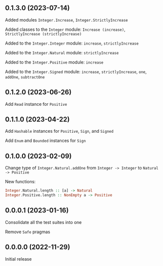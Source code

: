 ## 0.1.3.0 (2023-07-14)

Added modules `Integer.Increase`, `Integer.StrictlyIncrease`

Added classes to the `Integer` module:
`Increase (increase)`, `StrictlyIncrease (strictlyIncrease)`

Added to the `Integer.Integer` module: `increase`, `strictlyIncrease`

Added to the `Integer.Natural` module: `strictlyIncrease`

Added to the `Integer.Positive` module: `increase`

Added to the `Integer.Signed` module: `increase`, `strictlyIncrease`,
`one`, `addOne`, `subtractOne`

## 0.1.2.0 (2023-06-26)

Add `Read` instance for `Positive`

## 0.1.1.0 (2023-04-22)

Add `Hashable` instances for `Positive`, `Sign`, and `Signed`

Add `Enum` and `Bounded` instances for `Sign`

## 0.1.0.0 (2023-02-09)

Change type of `Integer.Natural.addOne` from
`Integer -> Integer` to `Natural -> Positive`

New functions:

```haskell
Integer.Natural.length :: [a] -> Natural
Integer.Positive.length :: NonEmpty a -> Positive
```

## 0.0.0.1 (2023-01-16)

Consolidate all the test suites into one

Remove `Safe` pragmas

## 0.0.0.0 (2022-11-29)

Initial release
